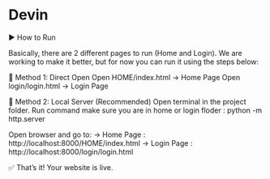 # Devin

▶️ How to Run

Basically, there are 2 different pages to run (Home and Login). We are working to make it better, but for now you can run it using the steps below:

🔹 Method 1: Direct Open
Open HOME/index.html → Home Page
Open login/login.html → Login Page


🔹 Method 2: Local Server (Recommended)
Open terminal in the project folder.
Run command make sure you are in home or login floder :     python -m http.server


Open browser and go to:
 → Home Page   :  http://localhost:8000/HOME/index.html
→ Login Page   :  http://localhost:8000/login/login.html
 

✅ That’s it! Your website is live.

